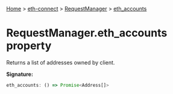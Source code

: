 [Home](./index) &gt; [eth-connect](./eth-connect.md) &gt; [RequestManager](./eth-connect.requestmanager.md) &gt; [eth\_accounts](./eth-connect.requestmanager.eth_accounts.md)

# RequestManager.eth\_accounts property

Returns a list of addresses owned by client.

**Signature:**
```javascript
eth_accounts: () => Promise<Address[]>
```
